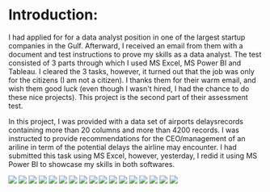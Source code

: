 # Introduction:
I had applied for for a data analyst position in one of the largest startup companies in the Gulf. Afterward, I received an email from them with a document and test instructions to prove my skills as a data analyst. The test consisted of 3 parts through which I used MS Excel, MS Power BI and Tableau. I cleared the 3 tasks, however, it turned out that the job was only for the citizens (I am not a citizen).  I thanks them for their warm email, and wish them good luck (even though I wasn't hired, I had the chance to do these nice projects). This project is the second part of their assessment test.

  
In this project, I was provided with a data set of airports delaysrecords containing more than 20 columns and more than 4200 records. 
I was instructed to provide recommendations for the CEO/management of an ariline in term of the potential delays the airline may encounter.
I had submitted this task using MS Excel, however, yesterday, I redid it using MS Power BI to showcase my skills in both softwares.

![](lendo.PNG)
![](1.PNG)
![](2.PNG)
![](3.PNG)
![](4.PNG)
![](5.PNG)
![](6.PNG)
![](7.PNG)
![](8.PNG)
![](9.PNG)
![](10.0.PNG)
![](10.1.PNG)
![](10.3.PNG)
![](14.PNG)
![](15.PNG)
![](17.PNG)
![](18.PNG)

